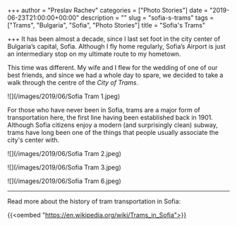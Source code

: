 +++
author = "Preslav Rachev"
categories = ["Photo Stories"]
date = "2019-06-23T21:00:00+00:00"
description = ""
slug = "sofia-s-trams"
tags = ["Trams", "Bulgaria", "Sofia", "Photo Stories"]
title = "Sofia's Trams"

+++
It has been almost a decade, since I last set foot in the city center of Bulgaria’s capital, Sofia. Although I fly home regularly, Sofia’s Airport is just an intermediary stop on my ultimate route to my hometown.

This time was different. My wife and I flew for the wedding of one of our best friends, and since we had a whole day to spare, we decided to take a walk through the centre of the _City of Trams_.

![](/images/2019/06/Sofia Tram 1.jpeg)

For those who have never been in Sofia, trams are a major form of transportation here, the first line having been established back in 1901. Although Sofia citizens enjoy a modern (and surprisingly clean) subway, trams have long been one of the things that people usually associate the city's center with.

![](/images/2019/06/Sofia Tram 2.jpeg)

![](/images/2019/06/Sofia Tram 3.jpeg)

![](/images/2019/06/Sofia Tram 6.jpeg)

***

Read more about the history of tram transportation in Sofia:

{{<oembed "https://en.wikipedia.org/wiki/Trams_in_Sofia">}}